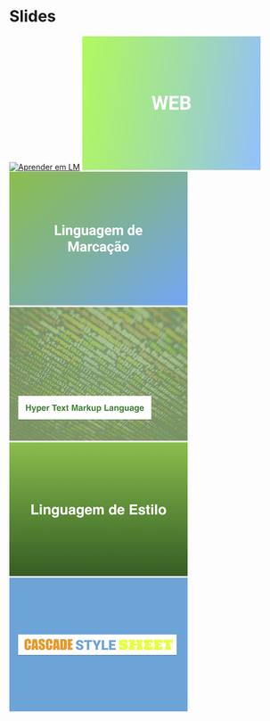 # Slides

[![Aprender em LM](https://s3.amazonaws.com/media-p.slid.es/thumbnails/fc28dd8c16dbce749ed30ff40bc68a61/thumb.jpg?1521169984)](http://slides.com/luizcarlos/o-que-vou-aprender-em-ls#/) [![Cenário da Web](web.png)](web.pdf) [![Linguagem de Marcação](markup.png)](markup.pdf) [![Hyter Text Markup Language (HTML)](html.png)](html.pdf) [![Linguagem de Estilo](style.png)](style.pdf)  [![Cascata](cascade.png)](cascade.pdf)
